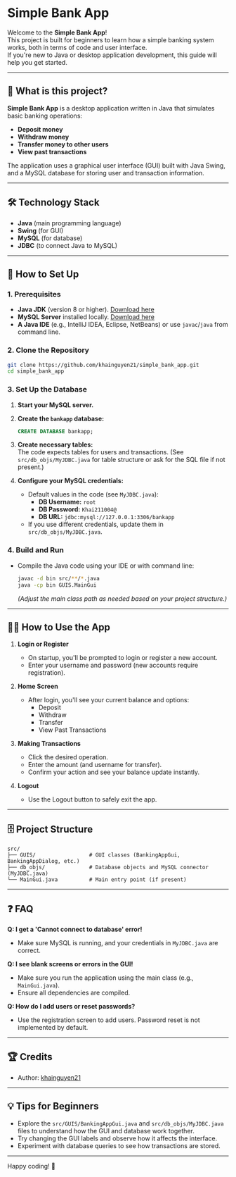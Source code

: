 # Simple Bank App

Welcome to the **Simple Bank App**!  
This project is built for beginners to learn how a simple banking system works, both in terms of code and user interface.  
If you're new to Java or desktop application development, this guide will help you get started.

---

## 📌 What is this project?

**Simple Bank App** is a desktop application written in Java that simulates basic banking operations:
- **Deposit money**
- **Withdraw money**
- **Transfer money to other users**
- **View past transactions**

The application uses a graphical user interface (GUI) built with Java Swing, and a MySQL database for storing user and transaction information.

---

## 🛠️ Technology Stack

- **Java** (main programming language)
- **Swing** (for GUI)
- **MySQL** (for database)
- **JDBC** (to connect Java to MySQL)

---

## 🚀 How to Set Up

### 1. Prerequisites

- **Java JDK** (version 8 or higher). [Download here](https://www.oracle.com/java/technologies/downloads/)
- **MySQL Server** installed locally. [Download here](https://dev.mysql.com/downloads/mysql/)
- **A Java IDE** (e.g., IntelliJ IDEA, Eclipse, NetBeans) or use `javac`/`java` from command line.

### 2. Clone the Repository

```bash
git clone https://github.com/khainguyen21/simple_bank_app.git
cd simple_bank_app
```

### 3. Set Up the Database

1. **Start your MySQL server.**
2. **Create the `bankapp` database:**

   ```sql
   CREATE DATABASE bankapp;
   ```

3. **Create necessary tables:**  
   The code expects tables for users and transactions. (See `src/db_objs/MyJDBC.java` for table structure or ask for the SQL file if not present.)

4. **Configure your MySQL credentials:**  
   - Default values in the code (see `MyJDBC.java`):
     - **DB Username:** `root`
     - **DB Password:** `Khai211004@`
     - **DB URL:** `jdbc:mysql://127.0.0.1:3306/bankapp`
   - If you use different credentials, update them in `src/db_objs/MyJDBC.java`.

### 4. Build and Run

- Compile the Java code using your IDE or with command line:

  ```bash
  javac -d bin src/**/*.java
  java -cp bin GUIS.MainGui
  ```

  *(Adjust the main class path as needed based on your project structure.)*

---

## 🧑‍💻 How to Use the App

1. **Login or Register**
   - On startup, you'll be prompted to login or register a new account.
   - Enter your username and password (new accounts require registration).

2. **Home Screen**
   - After login, you'll see your current balance and options:
     - Deposit
     - Withdraw
     - Transfer
     - View Past Transactions

3. **Making Transactions**
   - Click the desired operation.
   - Enter the amount (and username for transfer).
   - Confirm your action and see your balance update instantly.

4. **Logout**
   - Use the Logout button to safely exit the app.

---

## 🗄️ Project Structure

```
src/
├── GUIS/                 # GUI classes (BankingAppGui, BankingAppDialog, etc.)
├── db_objs/              # Database objects and MySQL connector (MyJDBC.java)
└── MainGui.java          # Main entry point (if present)
```

---

## ❓ FAQ

**Q: I get a 'Cannot connect to database' error!**
- Make sure MySQL is running, and your credentials in `MyJDBC.java` are correct.

**Q: I see blank screens or errors in the GUI!**
- Make sure you run the application using the main class (e.g., `MainGui.java`).  
- Ensure all dependencies are compiled.

**Q: How do I add users or reset passwords?**
- Use the registration screen to add users. Password reset is not implemented by default.

---

## 🏆 Credits

- Author: [khainguyen21](https://github.com/khainguyen21)

---

## 💡 Tips for Beginners

- Explore the `src/GUIS/BankingAppGui.java` and `src/db_objs/MyJDBC.java` files to understand how the GUI and database work together.
- Try changing the GUI labels and observe how it affects the interface.
- Experiment with database queries to see how transactions are stored.

---

Happy coding! 🚀
